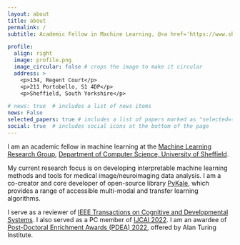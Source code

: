 ```yaml
---
layout: about
title: about
permalink: /
subtitle: Academic Fellow in Machine Learning, @<a href='https://www.sheffield.ac.uk/dcs'>The University of Sheffield</a>.

profile:
  align: right
  image: profile.png
  image_circular: false # crops the image to make it circular
  address: >
    <p>134, Regent Court</p>
    <p>211 Portobello, S1 4DP</p>
    <p>Sheffield, South Yorkshire</p>

# news: true  # includes a list of news items
news: False
selected_papers: true # includes a list of papers marked as "selected={true}"
social: true  # includes social icons at the bottom of the page
---
```

I am an academic fellow in machine learning at the [Machine Learning Research Group](https://www.sheffield.ac.uk/dcs/research/groups/machine-learning), [Department of Computer Science, University of Sheffield](https://www.sheffield.ac.uk/dcs/indexdcs).

My current research focus is on developing interpretable machine learning methods and tools for medical image/neuroimaging data analysis. I am a co-creator and core developer of open-source library [PyKale](https://github.com/pykale/pykale), which provides a range of accessible multi-modal and transfer learning algorithms.

I serve as a reviewer of
[IEEE Transactions on Cognitive and Developmental Systems](https://ieeexplore.ieee.org/xpl/aboutJournal.jsp?punumber=7274989). I also served as a PC member of [IJCAI 2022](https://ijcai-22.org/pc-members/). I am an awardee of [Post-Doctoral Enrichment Awards (PDEA) 2022](https://www.turing.ac.uk/post-doctoral-enrichment-awards-pdea), offered by Alan Turing Institute.

<!-- 
Write your biography here. Tell the world about yourself. Link to your favorite [subreddit](http://reddit.com). You can put a picture in, too. The code is already in, just name your picture `prof_pic.jpg` and put it in the `img/` folder.

Put your address / P.O. box / other info right below your picture. You can also disable any these elements by editing `profile` property of the YAML header of your `_pages/about.md`. Edit `_bibliography/papers.bib` and Jekyll will render your [publications page](/al-folio/publications/) automatically.

Link to your social media connections, too. This theme is set up to use [Font Awesome icons](http://fortawesome.github.io/Font-Awesome/) and [Academicons](https://jpswalsh.github.io/academicons/), like the ones below. Add your Facebook, Twitter, LinkedIn, Google Scholar, or just disable all of them. -->
